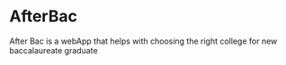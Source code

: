 # AfterBac
After Bac is a webApp that helps with choosing the right college for new baccalaureate graduate 
